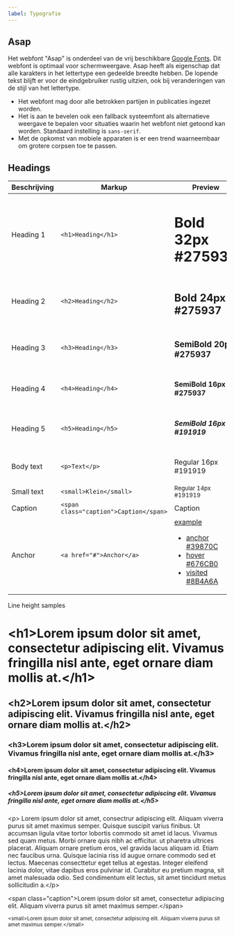 ```yaml
---
label: Typografie
---
```


## Asap

Het webfont "Asap" is onderdeel van de vrij beschikbare [Google Fonts](https://fonts.google.com/specimen/Asap). Dit webfont is optimaal voor schermweergave. Asap heeft als eigenschap dat alle karakters in het lettertype een gedeelde breedte hebben. De lopende tekst blijft er voor de eindgebruiker rustig uitzien, ook bij veranderingen van de stijl van het lettertype.

- Het webfont mag door alle betrokken partijen in publicaties ingezet worden.
- Het is aan te bevelen ook een fallback systeemfont als alternatieve weergave te bepalen voor situaties waarin het webfont niet getoond kan worden. Standaard instelling is `sans-serif`.
- Met de opkomst van mobiele apparaten is er een trend waarneembaar om grotere corpsen toe te passen.

## Headings
| Beschrijving      | Markup                                 | Preview                                                                                                                                                                                                                              |
| ----------------- | -------------------------------------- | ------------------------------------------------------------------------------------------------------------------------------------------------------------------------------------------------------------------------------------ |
| Heading 1         | `<h1>Heading</h1>`                     | <h1>Bold 32px #275937</h1>                                                                                                                                                                                                           |
| Heading 2         | `<h2>Heading</h2>`                     | <h2>Bold 24px #275937</h2>                                                                                                                                                                                                           |
| Heading 3         | `<h3>Heading</h3>`                     | <h3>SemiBold 20px #275937</h3>                                                                                                                                                                                                       |
| Heading 4         | `<h4>Heading</h4>`                     | <h4>SemiBold 16px #275937</h4>                                                                                                                                                                                                       |
| Heading 5         | `<h5>Heading</h5>`                     | <h5>SemiBold 16px #191919</h5>                                                                                                                                                                                                       |
| Body text         | `<p>Text</p>`                          | <p>Regular 16px #191919</p>                                                                                                                                                                                                          |
| Small text        | `<small>Klein</small>`                 | <small>Regular 14px #191919</small>                                                                                                                                                                                                  |
| Caption           | `<span class="caption">Caption</span>` | <span class="caption">Caption</span>                                                                                                                                                                                                 |
| Anchor            | `<a href="#">Anchor</a>`               | <a href="#" id="anchor-example">example</a><ul><li><a href="#" class="static">anchor #39870C</a></li><li><a href="#" class="static-hover">hover #676CB0</a></li><li><a href="#" class="static-visited">visited #8B4A6A</a></li></ul> |

Line height samples

<h1>&lt;h1&gt;Lorem ipsum dolor sit amet, consectetur adipiscing elit. Vivamus fringilla nisl ante, eget ornare diam mollis at.&lt;/h1&gt;</h1>
<h2>&lt;h2&gt;Lorem ipsum dolor sit amet, consectetur adipiscing elit. Vivamus fringilla nisl ante, eget ornare diam mollis at.&lt;/h2&gt;</h2>
<h3>&lt;h3&gt;Lorem ipsum dolor sit amet, consectetur adipiscing elit. Vivamus fringilla nisl ante, eget ornare diam mollis at.&lt;/h3&gt;</h3>
<h4>&lt;h4&gt;Lorem ipsum dolor sit amet, consectetur adipiscing elit. Vivamus fringilla nisl ante, eget ornare diam mollis at.&lt;/h4&gt;</h4>
<h5>&lt;h5&gt;Lorem ipsum dolor sit amet, consectetur adipiscing elit. Vivamus fringilla nisl ante, eget ornare diam mollis at.&lt;/h5&gt;</h5>
<p>&lt;p&gt;
  Lorem ipsum dolor sit amet, consectrur adipiscing elit. Aliquam viverra purus sit amet maximus semper. Quisque suscipit varius finibus. Ut accumsan ligula vitae tortor lobortis commodo sit amet id lacus. Vivamus sed quam metus. Morbi ornare quis nibh ac efficitur. ut pharetra ultrices placerat. Aliquam ornare pretium eros, vel gravida lacus aliquam id. Etiam nec faucibus urna. Quisque lacinia riss id augue ornare commodo sed et lectus. Maecenas consecttetur eget tellus at egestas. Integer eleifend lacinia dolor, vitae dapibus eros pulvinar id. Curabitur eu pretium magna, sit amet malesuada odio. Sed condimentum elit lectus, sit amet tincidunt metus sollicitudin a.&lt;/p&gt;
</p>
<p><span class="caption">&lt;span class="caption"&gt;Lorem ipsum dolor sit amet, consectetur adipiscing elit. Aliquam viverra purus sit amet maximus semper.&lt;/span&gt;</span></p>
<p><small>&lt;small&gt;Lorem ipsum dolor sit amet, consectetur adipiscing elit. Aliquam viverra purus sit amet maximus semper.&lt;/small&gt;</small></p>
<script>
  document.getElementById('anchor-example').setAttribute('href', '#' + (+new Date()));
</script>
